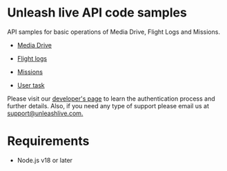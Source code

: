 # Unleash live API code samples 
API samples for basic operations of Media Drive, Flight Logs and Missions.

* [Media Drive](./javascript/media-drive/README.md)

* [Flight logs](./javascript/flights/README.md)

* [Missions](./javascript/mission/README.md)

* [User task](./javascript/user-task/README.md)

Please visit our [developer's page](https://developer.unleashlive.com/) to learn the authentication process and further details. Also, if you need any type of support please email us at [support@unleashlive.com.](mailto:support@unleashlive.com)

# Requirements
- Node.js v18 or later
